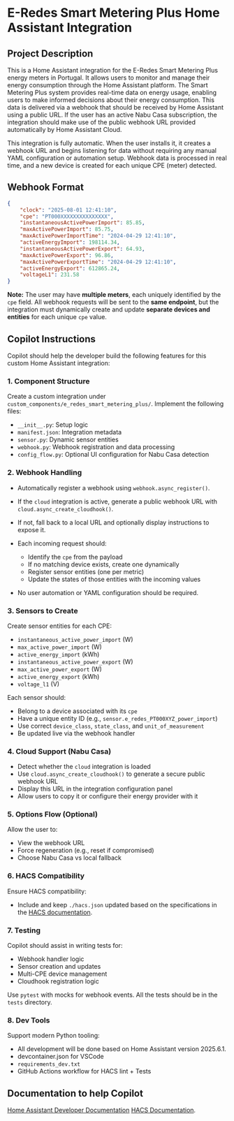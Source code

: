 # E-Redes Smart Metering Plus Home Assistant Integration

## Project Description

This is a Home Assistant integration for the E-Redes Smart Metering Plus energy meters in Portugal. It allows users to monitor and manage their energy consumption through the Home Assistant platform. The Smart Metering Plus system provides real-time data on energy usage, enabling users to make informed decisions about their energy consumption. This data is delivered via a webhook that should be received by Home Assistant using a public URL. If the user has an active Nabu Casa subscription, the integration should make use of the public webhook URL provided automatically by Home Assistant Cloud.

This integration is fully automatic. When the user installs it, it creates a webhook URL and begins listening for data without requiring any manual YAML configuration or automation setup. Webhook data is processed in real time, and a new device is created for each unique CPE (meter) detected.

## Webhook Format

```json
{
    "clock": "2025-08-01 12:41:10",
    "cpe": "PT000XXXXXXXXXXXXXXX",
    "instantaneousActivePowerImport": 85.85,
    "maxActivePowerImport": 85.75,
    "maxActivePowerImportTime": "2024-04-29 12:41:10",
    "activeEnergyImport": 198114.34,
    "instantaneousActivePowerExport": 64.93,
    "maxActivePowerExport": 96.86,
    "maxActivePowerExportTime": "2024-04-29 12:41:10",
    "activeEnergyExport": 612865.24,
    "voltageL1": 231.58
}
```

**Note:**
The user may have **multiple meters**, each uniquely identified by the `cpe` field.
All webhook requests will be sent to the **same endpoint**, but the integration must dynamically create and update **separate devices and entities** for each unique `cpe` value.

## Copilot Instructions

Copilot should help the developer build the following features for this custom Home Assistant integration:

### 1. Component Structure

Create a custom integration under `custom_components/e_redes_smart_metering_plus/`.
Implement the following files:

* `__init__.py`: Setup logic
* `manifest.json`: Integration metadata
* `sensor.py`: Dynamic sensor entities
* `webhook.py`: Webhook registration and data processing
* `config_flow.py`: Optional UI configuration for Nabu Casa detection

### 2. Webhook Handling

* Automatically register a webhook using `webhook.async_register()`.
* If the `cloud` integration is active, generate a public webhook URL with `cloud.async_create_cloudhook()`.
* If not, fall back to a local URL and optionally display instructions to expose it.
* Each incoming request should:

  * Identify the `cpe` from the payload
  * If no matching device exists, create one dynamically
  * Register sensor entities (one per metric)
  * Update the states of those entities with the incoming values
* No user automation or YAML configuration should be required.

### 3. Sensors to Create

Create sensor entities for each CPE:

* `instantaneous_active_power_import` (W)
* `max_active_power_import` (W)
* `active_energy_import` (kWh)
* `instantaneous_active_power_export` (W)
* `max_active_power_export` (W)
* `active_energy_export` (kWh)
* `voltage_l1` (V)

Each sensor should:

* Belong to a device associated with its `cpe`
* Have a unique entity ID (e.g., `sensor.e_redes_PT000XYZ_power_import`)
* Use correct `device_class`, `state_class`, and `unit_of_measurement`
* Be updated live via the webhook handler

### 4. Cloud Support (Nabu Casa)

* Detect whether the `cloud` integration is loaded
* Use `cloud.async_create_cloudhook()` to generate a secure public webhook URL
* Display this URL in the integration configuration panel
* Allow users to copy it or configure their energy provider with it

### 5. Options Flow (Optional)

Allow the user to:

* View the webhook URL
* Force regeneration (e.g., reset if compromised)
* Choose Nabu Casa vs local fallback

### 6. HACS Compatibility

Ensure HACS compatibility:

* Include and keep `./hacs.json` updated based on the specifications in the [HACS documentation](https://www.hacs.xyz/docs/publish/start/#hacsjson).

### 7. Testing

Copilot should assist in writing tests for:

* Webhook handler logic
* Sensor creation and updates
* Multi-CPE device management
* Cloudhook registration logic

Use `pytest` with mocks for webhook events.
All the tests should be in the `tests` directory.

### 8. Dev Tools

Support modern Python tooling:
* All development will be done based on Home Assistant version 2025.6.1.
* devcontainer.json for VSCode
* `requirements_dev.txt`
* GitHub Actions workflow for HACS lint + Tests

## Documentation to help Copilot

[Home Assistant Developer Documentation](https://developers.home-assistant.io/docs)
[HACS Documentation](https://www.hacs.xyz/docs/publish/start).